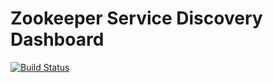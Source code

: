 # Zookeeper Service Discovery Dashboard

[![Build Status](https://travis-ci.org/enthusiast94/zookeeper-service-discovery-dashboard.svg?branch=master)](https://travis-ci.org/enthusiast94/zookeeper-service-discovery-dashboard)
